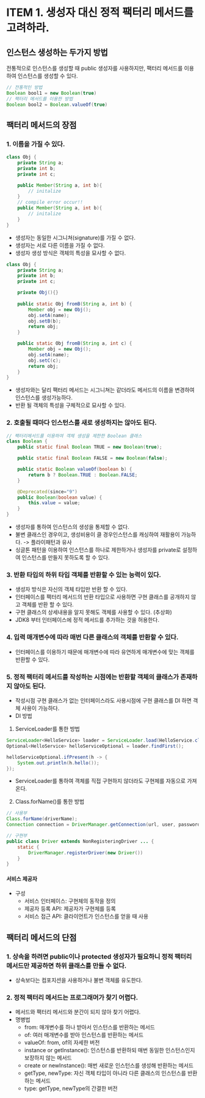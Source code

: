 # ITEM 1. 생성자 대신 정적 팩터리 메서드를 고려하라.

## 인스턴스 생성하는 두가지 방법
전통적으로 인스턴스를 생성할 때 public 생성자를 사용하지만, 팩터리 메서드를 이용하여 인스턴스를 생성할 수 있다.
``` java
// 전통적인 방법
Boolean bool1 = new Boolean(true)
// 팩터리 메서드를 이용한 방법
Boolean bool2 = Boolean.valueOf(true)
```


## 팩터리 메서드의 장점
### 1. 이름을 가질 수 있다.
``` java
class Obj {
    private String a;
    private int b;
    private int c;

    public Member(String a, int b){
        // initalize
    }
    // compile error occur!!
    public Member(String a, int b){
        // initalize
    }
}
```
- 생성자는 동일한 시그니쳐(signature)를 가질 수 없다.
- 생성자는 서로 다른 이름을 가질 수 없다.
- 생성자 생성 방식은 객체의 특성을 묘사할 수 없다.
``` java
class Obj {
    private String a;
    private int b;
    private int c;

    private Obj(){}
    
    public static Obj fromB(String a, int b) {
        Member obj = new Obj();
        obj.setA(name);
        obj.setB(b);
        return obj;
    }

    public static Obj fromB(String a, int c) {
        Member obj = new Obj();
        obj.setA(name);
        obj.setC(c);
        return obj;
    }
}
```
- 생성자와는 달리 팩터리 메서드는 시그니쳐는 같더라도 메서드의 이름을 변경하여 인스턴스를 생성가능하다.
- 반환 될 객체의 특성을 구체적으로 묘사할 수 있다.
### 2. 호출될 때마다 인스턴스를 새로 생성하지는 않아도 된다.
``` java
// 팩터리메서드를 이용하여 객체 생성을 제한한 Boolean 클래스
class Boolean {
    public static final Boolean TRUE = new Boolean(true);

    public static final Boolean FALSE = new Boolean(false);

    public static Boolean valueOf(boolean b) {
	    return b ? Boolean.TRUE : Boolean.FALSE;
    }

    @Deprecated(since="9")
    public Boolean(boolean value) {
        this.value = value;
    }
}

```
- 생성자를 통하여 인스턴스의 생성을 통제할 수 없다.
- 불변 클래스인 경우이고, 생성비용이 클 경우인스턴스를 캐싱하여 재활용이 가능하다. -> 플라이패턴과 유사
- 싱글톤 패턴을 이용하여 인스턴스를 하나로 제한하거나 생성자를 private로 설정하여 인스턴스를 만들지 못하도록 할 수 있다.
### 3. 반환 타입의 하위 타입 객체를 반환할 수 있는 능력이 있다.
- 생성자 방식은 자신의 객체 타입만 반환 할 수 있다.
- 인터페이스를 팩터리 메서드의 반환 타입으로 사용하면 구현 클래스를 공개하지 않고 객체를 반환 할 수 있다.
- 구현 클래스의 상세내용을 알지 못해도 객체를 사용할 수 있다. (추상화)
- JDK8 부터 인터페이스에 정적 메서드를 추가하는 것을 허용한다.
### 4. 입력 매개변수에 따라 매번 다른 클래스의 객체를 반환할 수 있다.
- 인터페이스를 이용하기 때문에 매개변수에 따라 유연하게 매개변수에 맞는 객체를 반환할 수 있다.
### 5. 정적 팩터리 메서드를 작성하는 시점에는 반환할 객체의 클래스가 존재하지 않아도 된다.
- 작성시점 구현 클래스가 없는 인터페이스라도 사용시점에 구현 클래스를 DI 하면 객체 사용이 가능하다.
- DI 방법
1. ServiceLoader를 통한 방법
``` java
ServiceLoader<HelloService> loader = ServiceLoader.load(HelloService.class);
Optional<HelloService> helloServiceOptional = loader.findFirst();

helloServiceOptional.ifPresent(h -> {
    System.out.println(h.hello());
});
```
- ServiceLoader를 통하여 객체를 직접 구현하지 않더라도 구현체를 자동으로 가져온다.
2. Class.forName()를 통한 방법
``` java
// 사용부
Class.forName(driverName);
Connection connection = DriverManager.getConnection(url, user, password);

// 구현부
public class Driver extends NonRegisteringDriver ... {
    static {
        DriverManager.registerDriver(new Driver())
    }
}
```
#### 서비스 제공자
- 구성
    - 서비스 인터페이스: 구현체의 동작을 정의
    - 제공자 등록 API: 제공자가 구현체를 등록
    - 서비스 접근 API: 클라이언트가 인스턴스를 얻을 때 사용

## 팩터리 메서드의 단점
### 1. 상속을 하려면 public이나 protected 생성자가 필요하니 정적 팩터리 메서드만 제공하면 하위 클래스를 만들 수 없다.
- 상속보다는 컴포지션을 사용하거나 불변 객체를 유도한다.
### 2. 정적 팩터리 메서드는 프로그래머가 찾기 어렵다.
- 메서드와 팩터리 메서드와 분간이 되지 않아 찾기 어렵다.
- 명병법
    - from: 매개변수를 하나 받아서 인스턴스를 반환하는 메서드
    - of: 여러 매개변수를 받아 인스턴스를 반환하는 메서드
    - valueOf: from, of의 자세한 버전
    - instance or getInstance(): 인스턴스를 반환하되 매번 동일한 인스턴스인지 보장하지 않는 메서드
    - create or newInstance(): 매번 새로운 인스턴스를 생성해 반환하는 메서드
    - getType, newType: 자신 객체 타입이 아니라 다른 클래스의 인스턴스를 반환하는 메서드
    - type: getType, newType의 간결한 버전